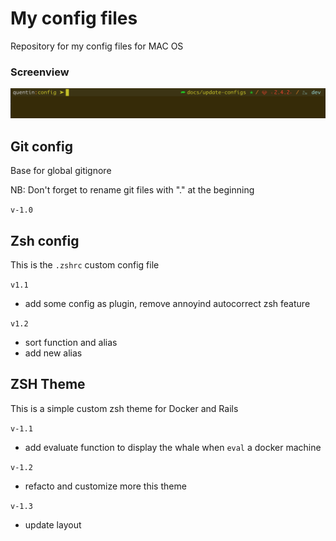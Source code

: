 # My config files

Repository for my config files for MAC OS

### Screenview

![Screenshot](images/iterm_session.png)

## Git config

Base for global gitignore

NB: Don't forget to rename git files with "." at the beginning

`v-1.0`

## Zsh config

This is the `.zshrc` custom config file

`v1.1`

- add some config as plugin, remove annoyind autocorrect zsh feature

`v1.2`

- sort function and alias
- add new alias

## ZSH Theme

This is a simple custom zsh theme for Docker and Rails

`v-1.1`

- add evaluate function to display the whale when `eval` a docker machine

`v-1.2`

- refacto and customize more this theme

`v-1.3`

- update layout